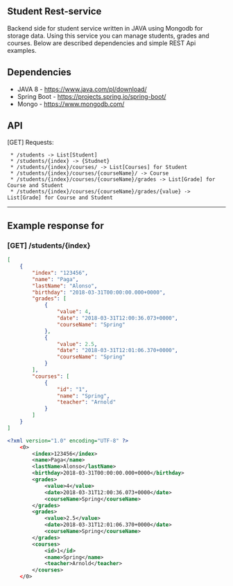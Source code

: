 ## Student Rest-service
Backend side for student service written in JAVA using Mongodb for storage data. Using this service you can manage students, grades and courses. Below are described dependencies and simple REST Api examples.

## Dependencies
* JAVA 8 - https://www.java.com/pl/download/
* Spring Boot - https://projects.spring.io/spring-boot/
* Mongo - https://www.mongodb.com/

## API

[GET] Requests:
````
 * /students -> List[Student]
 * /students/{index} -> {Studnet}
 * /students/{index}/courses/ -> List[Courses] for Student
 * /students/{index}/courses/{courseName}/ -> Course
 * /students/{index}/courses/{courseName}/grades -> List[Grade] for Course and Student
 * /students/{index}/courses/{courseName}/grades/{value} -> List[Grade] for Course and Student
````
---

## Example response for 

### [GET] /students/{index}

```json
[
    {
        "index": "123456",
        "name": "Paga",
        "lastName": "Alonso",
        "birthday": "2018-03-31T00:00:00.000+0000",
        "grades": [
            {
                "value": 4,
                "date": "2018-03-31T12:00:36.073+0000",
                "courseName": "Spring"
            },
            {
                "value": 2.5,
                "date": "2018-03-31T12:01:06.370+0000",
                "courseName": "Spring"
            }
        ],
        "courses": [
            {
                "id": "1",
                "name": "Spring",
                "teacher": "Arnold"
            }
        ]
    }
]
```

```xml
<?xml version="1.0" encoding="UTF-8" ?>
	<0>
		<index>123456</index>
		<name>Paga</name>
		<lastName>Alonso</lastName>
		<birthday>2018-03-31T00:00:00.000+0000</birthday>
		<grades>
			<value>4</value>
			<date>2018-03-31T12:00:36.073+0000</date>
			<courseName>Spring</courseName>
		</grades>
		<grades>
			<value>2.5</value>
			<date>2018-03-31T12:01:06.370+0000</date>
			<courseName>Spring</courseName>
		</grades>
		<courses>
			<id>1</id>
			<name>Spring</name>
			<teacher>Arnold</teacher>
		</courses>
	</0>
```
